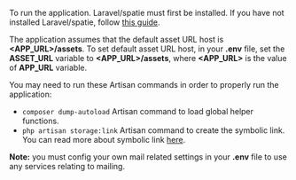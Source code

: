 <p>
    To run the application. Laravel/spatie must first be installed.
    If you have not installed Laravel/spatie, follow <a href="https://spatie.be/docs/laravel-permission/v5/installation-laravel">this guide</a>.
</p>
<p>
    The application assumes that the default asset URL host is <strong>&ltAPP_URL&gt/assets</strong>. To set default asset URL host, in your <strong>.env</strong> file,       set the <strong>ASSET_URL</strong> variable to <strong>&ltAPP_URL&gt/assets</strong>, where <strong>&ltAPP_URL&gt</strong> is the value of 
    <strong>APP_URL</strong> variable.
</p>
<p>
    You may need to run these Artisan commands in order to properly run the application:
    <ul> 
        <li>
            <code>composer dump-autoload</code> Artisan command to load global helper functions.
        </li>
        <li>
            <code>php artisan storage:link</code> Artisan command to create the symbolic link. You can read more about symbolic link <a                                               href="https://laravel.com/docs/9.x/filesystem#the-public-disk">here</a>.
        </li>
    </ul>
</p>
<p>
    <strong>Note:</strong> you must config your own mail related settings in your <strong>.env</strong> file to use any services relating to mailing.
</p>